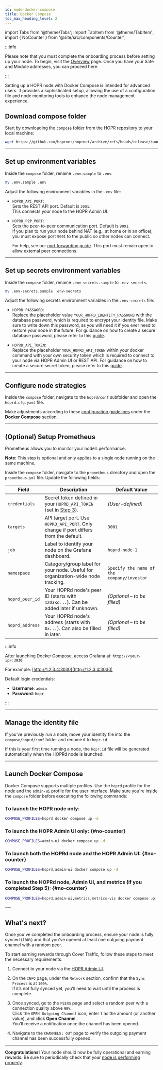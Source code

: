 ```yaml
---
id: node-docker-compose
title: Docker Compose
toc_max_heading_level: 2
---
```


import Tabs from '@theme/Tabs';
import TabItem from '@theme/TabItem';
import { NoCounter } from '@site/src/components/Counter';

:::info

Please note that you must complete the onboarding process before setting up your node. To begin, visit the [Overview](./run-a-node-overview.md) page. Once you have your Safe and Module addresses, you can proceed here.

:::

Setting up a HOPR node with Docker Compose is intended for advanced users. It provides a sophisticated setup, allowing the use of a configuration file and node monitoring tools to enhance the node management experience.

## Download compose folder

Start by downloading the `compose` folder from the HOPR repository to your local machine:

```bash
wget https://github.com/hoprnet/hoprnet/archive/refs/heads/release/kaunas.zip && unzip kaunas.zip "hoprnet-release-kaunas/deploy/compose/*" -d extracted_files && mv extracted_files/hoprnet-release-kaunas/deploy/compose . && rm -rf kaunas.zip extracted_files
```

---

## Set up environment variables

Inside the `compose` folder, rename `.env.sample` to `.env`:

```bash
mv .env.sample .env
```

Adjust the following environment variables in the `.env` file:

- `HOPRD_API_PORT`:  
  Sets the REST API port. Default is `3001`.  
  This connects your node to the HOPR Admin UI.

- `HOPRD_P2P_PORT`:  
  Sets the peer-to-peer communication port. Default is `9091`.  
  If you plan to run your node behind NAT (e.g., at home or in an office), you must expose port `9091` to the public so other nodes can connect.  

  For help, see our [port forwarding guide](port-forwarding.md#how-to-configure-port-forwarding). This port must remain open to allow external peer connections.

---

## Set up secrets environment variables

Inside the `compose` folder, rename `.env-secrets.sample` to `.env-secrets`:

```bash
mv .env-secrets.sample .env-secrets
```

Adjust the following secrets environment variables in the `.env-secrets` file:

- `HOPRD_PASSWORD`:  
  Replace the placeholder value `YOUR_HOPRD_IDENTITY_PASSWORD` with the database password, which is required to encrypt your identity file. Make sure to write down this password, as you will need it if you ever need to restore your node in the future. For guidance on how to create a secure database password, please refer to this [guide](./frequently-asked-questions.md#how-do-i-create-a-secure-password-for-the-secret-token-and-database-password).

- `HOPRD_API_TOKEN`:  
  Replace the placeholder `YOUR_HOPRD_API_TOKEN` within your docker command with your own security token which is required to connect to your node via HOPR Admin UI or REST API. For guidance on how to create a secure secret token, please refer to this [guide](./frequently-asked-questions.md#how-do-i-create-a-secure-password-for-the-secret-token-and-database-password). 

---

## Configure node strategies

Inside the `compose` folder, navigate to the `hoprd/conf` subfolder and open the `hoprd.cfg.yaml` file.

Make adjustments according to these [configuration guidelines](./manage-node-strategies?config=docker-compose) under the **Docker Compose** section.

---

## (Optional) Setup Prometheus

Prometheus allows you to monitor your node’s performance. 

**Note:** This step is optional and only applies to a single node running on the same machine.

Inside the `compose` folder, navigate to the `prometheus` directory and open the `prometheus.yml` file. Update the following fields:

| Field            | Description                                                                                       | Default Value                                |
|------------------|---------------------------------------------------------------------------------------------------|----------------------------------------------|
| `credentials`    | Secret token defined in your `HOPRD_API_TOKEN` (set in [Step 3](#set-up-secrets-environment-variables)).                                   | *(User-defined)*                             |
| `targets`        | API target port. Use `HOPRD_API_PORT`. Only change if port differs from the default.             | `3001`                                       |
| `job`            | Label to identify your node on the Grafana dashboard.                                             | `hoprd-node-1`                               |
| `namespace`      | Category/group label for your node. Useful for organization-wide node tracking.                  | `Specify the name of the company/investor`   |
| `hoprd_peer_id`  | Your HOPRd node's peer ID (starts with `12D3Ko...`). Can be added later if unknown.              | *(Optional – to be filled)*                  |
| `hoprd_address`  | Your HOPRd node's address (starts with `0x...`). Can also be filled in later.                    | *(Optional – to be filled)*                  |

:::info

After launching Docker Compose, access Grafana at: `http://<your-ip>:3030`

For example: [http://1.2.3.4:3030](http://1.2.3.4:3030)

Default login credentials:

- **Username**: `admin`  
- **Password**: `hopr`

:::

---

## Manage the identity file

If you've previously run a node, move your identity file into the `compose/hoprd/conf` folder and rename it to `hopr.id`.

If this is your first time running a node, the `hopr.id` file will be generated automatically when the HOPRd node is launched.

---

## Launch Docker Compose

Docker Compose supports multiple profiles. Use the `hoprd` profile for the node and the `admin-ui` profile for the user interface. Make sure you're inside the `compose` folder before executing the following commands:

<NoCounter>

### To launch the HOPR node only:

```bash
COMPOSE_PROFILES=hoprd docker compose up -d
```

### To launch the HOPR Admin UI only: {#no-counter}

```bash
COMPOSE_PROFILES=admin-ui docker compose up -d
```

### To launch both the HOPRd node and the HOPR Admin UI: {#no-counter}

```bash
COMPOSE_PROFILES=hoprd,admin-ui docker compose up -d
```

### To launch the HOPRd node, Admin UI, and metrics (if you completed Step 5): {#no-counter}

```bash
COMPOSE_PROFILES=hoprd,admin-ui,metrics,metrics-vis docker compose up -d
```
</NoCounter>
---

## What's next?

Once you've completed the onboarding process, ensure your node is fully synced (`100%`) and that you've opened at least one outgoing payment channel with a random peer. 

To start earning rewards through Cover Traffic, follow these steps to meet the necessary requirements:

1. Connect to your node via the [HOPR Admin UI](./node-management-admin-ui.md#access-the-hopr-admin-ui).

2. On the `INFO` page, under the `Network` section, confirm that the `Sync Process` is at `100%`.  
   If it’s not fully synced yet, you’ll need to wait until the process is complete.

3. Once synced, go to the `PEERS` page and select a random peer with a connection quality above `90%`.  
   Click the `OPEN Outgoing Channel` icon, enter `1` as the amount (or another value), and click **Open Channel**.  
   You’ll receive a notification once the channel has been opened.

4. Navigate to the `CHANNELS: OUT` page to verify the outgoing payment channel has been successfully opened.

---

**Congratulations!** Your node should now be fully operational and earning rewards. Be sure to periodically check that your [node is performing properly](./troubleshooting.md#how-to-check-if-my-node-is-performing-normally).